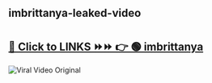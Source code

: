 
 ## imbrittanya-leaked-video 

# <h2><a href="https://clipsfans.com/imbrittanya&ref=git">🔗 Click to LINKS ⏩⏩ 👉 🟢 imbrittanya </a></h2>

<a href="https://clipsfans.com/imbrittanya&ref=git" rel="nofollow" data-target="animated-image.originalLink"><img src="https://i.ibb.co.com/xMMVF88/686577567.gif" alt="Viral Video Original" style="max-width: 100%; display: inline-block;" data-target="animated-image.originalImage"></a>
